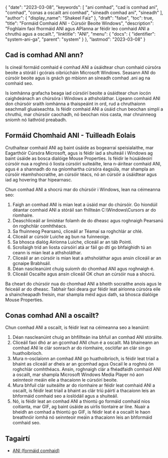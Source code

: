 {
  "date": "2023-03-08",
  "keywords": [
"ani comhad",
"cad is comhad ani",
"comhad",
"conas a oscailt ani comhad",
"síneadh comhad ani",
"síneadh"
],
  "author": {
    "display_name": "Shakeel Faiz"
},
  "draft": "false",
  "toc": true,
  "title": "Formáid Comhaid ANI - Cúrsóir Beoite Windows",
  "description": "Foghlaim faoi fhormáid ANI agus APIanna ar féidir leo comhaid ANI a chruthú agus a oscailt.",
  "linktitle": "ANI",
  "menu": {
    "docs": {
      "identifier": "system-ani-ga",
      "parent": "system"
}
},
  "lastmod": "2023-03-08"
}

## Cad is comhad ANI ann?

Is cineál formáid comhaid é comhad ANI a úsáidtear chun comhaid cúrsóra beoite a stóráil i gcórais oibriúcháin Microsoft Windows. Seasann ANI do cúrsóir beoite agus is gnách go mbíonn an síneadh comhad .ani ag na comhaid seo.

Is íomhánna grafacha beaga iad cúrsóirí beoite a úsáidtear chun íocón caighdeánach an chúrsóra i Windows a athsholáthar. Ligeann comhaid ANI don chúrsóir sraith íomhánna a thaispeáint in ord, rud a chruthaíonn seachmall gluaiseachta. Is féidir comhaid ANI a úsáid chun beochan simplí a chruthú, mar chúrsóir caochadh, nó beochan níos casta, mar chruinneog sníomh nó liathróid preabadh.

## Formáid Chomhaid ANI - Tuilleadh Eolais

Cruthaítear comhaid ANI ag baint úsáide as bogearraí speisialaithe, mar Eagarthóir Cúrsóra Microsoft, agus is féidir iad a shuiteáil i Windows ag baint úsáide as bosca dialóige Mouse Properties. Is féidir le húsáideoirí cúrsóir nua a roghnú ó liosta cúrsóirí suiteáilte, lena n-áirítear comhaid ANI, agus é a shannadh do na gníomhartha cúrsóra éagsúla, mar shampla an cúrsóir réamhshocraithe, an cúrsóir téacs, nó an cúrsóir a úsáidtear agus iad ag hovering thar hipearnasc.

Chun comhad ANI a shocrú mar do chúrsóir i Windows, lean na céimeanna seo:

1. Faigh an comhad ANI is mian leat a úsáid mar do chúrsóir. Go hiondúil déantar comhaid ANI a stóráil san fhillteán C:\Windows\Cursors ar do ríomhaire.
2. Deaschliceáil ar limistéar folamh de do dheasc agus roghnaigh Pearsanú ón roghchlár comhthéacs.
3. Sa fhuinneog Pearsanú, cliceáil ar Téamaí sa roghchlár ar chlé.
4. Cliceáil ar cúrsóir Luiche ag bun na fuinneoige.
5. Sa bhosca dialóg Airíonna Luiche, cliceáil ar an táb Pointí.
6. Scrollaigh tríd an liosta cúrsóirí atá ar fáil go dtí go bhfaighidh tú an ceann is mian leat a athsholáthar.
7. Cliceáil ar an cúrsóir is mian leat a athsholáthar agus ansin cliceáil ar an gcnaipe Brabhsáil.
8. Déan nascleanúint chuig suíomh do chomhad ANI agus roghnaigh é.
9. Cliceáil Oscailte agus ansin cliceáil OK chun an cúrsóir nua a shocrú.

Ba cheart do chúrsóir nua do chomhad ANI a bheith socraithe anois agus le feiceáil ar do dheasc. Tabhair faoi deara gur féidir leat airíonna cúrsóra eile a shaincheapadh freisin, mar shampla méid agus dath, sa bhosca dialóige Mouse Properties.

## Conas comhad ANI a oscailt?

Chun comhad ANI a oscailt, is féidir leat na céimeanna seo a leanúint:

1. Déan nascleanúint chuig an bhfillteán ina bhfuil an comhad ANI stóráilte.
2. Cliceáil faoi dhó ar an gcomhad ANI chun é a oscailt. Má bhaineann an comhad ANI le clár sonrach ar do ríomhaire, osclófar an clár sin go huathoibríoch.
3. Mura n-osclaíonn an comhad ANI go huathoibríoch, is féidir leat triail a bhaint as cliceáil ar dheis ar an gcomhad agus Oscail le a roghnú ón roghchlár comhthéacs. Ansin, roghnaigh clár a fhéadfaidh comhaid ANI a oscailt, mar shampla Microsoft Windows Media Player nó aon seinnteoir meáin eile a thacaíonn le cúrsóirí beoite.
4. Mura bhfuil clár suiteáilte ar do ríomhaire ar féidir leat comhaid ANI a oscailt, is féidir leat triail a bhaint as clár tríú páirtí a thacaíonn leis an bhformáid comhaid seo a íoslódáil agus a shuiteáil.
5. Nó, is féidir leat an comhad ANI a thiontú go formáid comhaid níos coitianta, mar GIF, ag baint úsáide as uirlis tiontaire ar líne. Nuair a bheidh an comhad a thiontú go GIF, is féidir leat é a oscailt le haon breathnóir íomhá nó seinnteoir meáin a thacaíonn leis an bhformáid comhaid seo.

## Tagairtí
* [ANI (formáid comhaid)]( https://en.wikipedia.org/wiki/ANI_(file_format))


